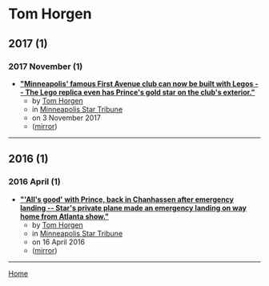 # Tom Horgen

## 2017 (1)

### 2017 November (1)

 - [**"Minneapolis' famous First Avenue club can now be built with Legos -- The Lego replica even has Prince's gold star on the club's exterior."**](https://www.startribune.com/minneapolis-famous-first-avenue-club-can-now-be-built-with-legos/454951113/)
    - by [Tom Horgen](../../authors/tom-horgen/index.md)
    - in [Minneapolis Star Tribune](../../publications/k-o/minneapolis-star-tribune/index.md)
    - on 3 November 2017
    - ([mirror](https://web.archive.org/web/*/https://www.startribune.com/minneapolis-famous-first-avenue-club-can-now-be-built-with-legos/454951113/))

----

## 2016 (1)

### 2016 April (1)

 - [**"'All's good' with Prince, back in Chanhassen after emergency landing -- Star's private plane made an emergency landing on way home from Atlanta show."**](https://www.startribune.com/tmz-says-prince-hospitalized-in-illinois/375900161/)
    - by [Tom Horgen](../../authors/tom-horgen/index.md)
    - in [Minneapolis Star Tribune](../../publications/k-o/minneapolis-star-tribune/index.md)
    - on 16 April 2016
    - ([mirror](https://web.archive.org/web/*/https://www.startribune.com/tmz-says-prince-hospitalized-in-illinois/375900161/))

----

[Home](../index.md)
